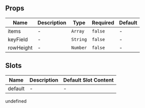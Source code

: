 


## Props

<!-- @vuese:EvVirtualScroll:props:start -->
|Name|Description|Type|Required|Default|
|---|---|---|---|---|
|items|-|`Array`|`false`|-|
|keyField|-|`String`|`false`|-|
|rowHeight|-|`Number`|`false`|-|

<!-- @vuese:EvVirtualScroll:props:end -->


## Slots

<!-- @vuese:EvVirtualScroll:slots:start -->
|Name|Description|Default Slot Content|
|---|---|---|
|default|-|-|

<!-- @vuese:EvVirtualScroll:slots:end -->



undefined


